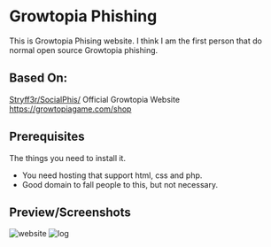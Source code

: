 # Growtopia Phishing

This is Growtopia Phising website. I think I am the first person that do normal open source Growtopia phishing.

##  Based On:
[Stryff3r/SocialPhis/](https://github.com/Stryff3r/SocialPhis/tree/main/sites/Custom)
Official Growtopia Website https://growtopiagame.com/shop

## Prerequisites

The things you need to install it.

* You need hosting that support html, css and php.
* Good domain to fall people to this, but not necessary.

## Preview/Screenshots
![website](https://user-images.githubusercontent.com/65458800/147864805-b07312d5-54fc-4b73-b0ff-e972cf9468ec.png)
![log](https://i.imgur.com/a02gTJT.png)
